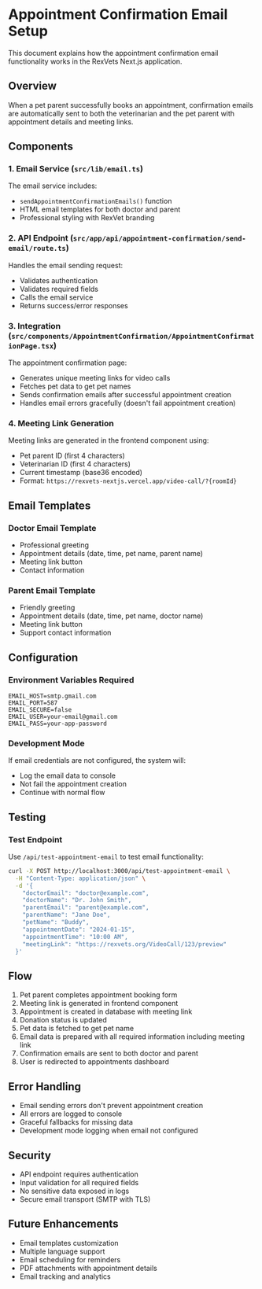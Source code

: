 # Appointment Confirmation Email Setup

This document explains how the appointment confirmation email functionality works in the RexVets Next.js application.

## Overview

When a pet parent successfully books an appointment, confirmation emails are automatically sent to both the veterinarian and the pet parent with appointment details and meeting links.

## Components

### 1. Email Service (`src/lib/email.ts`)

The email service includes:
- `sendAppointmentConfirmationEmails()` function
- HTML email templates for both doctor and parent
- Professional styling with RexVet branding

### 2. API Endpoint (`src/app/api/appointment-confirmation/send-email/route.ts`)

Handles the email sending request:
- Validates authentication
- Validates required fields
- Calls the email service
- Returns success/error responses

### 3. Integration (`src/components/AppointmentConfirmation/AppointmentConfirmationPage.tsx`)

The appointment confirmation page:
- Generates unique meeting links for video calls
- Fetches pet data to get pet names
- Sends confirmation emails after successful appointment creation
- Handles email errors gracefully (doesn't fail appointment creation)

### 4. Meeting Link Generation

Meeting links are generated in the frontend component using:
- Pet parent ID (first 4 characters)
- Veterinarian ID (first 4 characters)
- Current timestamp (base36 encoded)
- Format: `https://rexvets-nextjs.vercel.app/video-call/?{roomId}`

## Email Templates

### Doctor Email Template
- Professional greeting
- Appointment details (date, time, pet name, parent name)
- Meeting link button
- Contact information

### Parent Email Template
- Friendly greeting
- Appointment details (date, time, pet name, doctor name)
- Meeting link button
- Support contact information

## Configuration

### Environment Variables Required
```env
EMAIL_HOST=smtp.gmail.com
EMAIL_PORT=587
EMAIL_SECURE=false
EMAIL_USER=your-email@gmail.com
EMAIL_PASS=your-app-password
```

### Development Mode
If email credentials are not configured, the system will:
- Log the email data to console
- Not fail the appointment creation
- Continue with normal flow

## Testing

### Test Endpoint
Use `/api/test-appointment-email` to test email functionality:

```bash
curl -X POST http://localhost:3000/api/test-appointment-email \
  -H "Content-Type: application/json" \
  -d '{
    "doctorEmail": "doctor@example.com",
    "doctorName": "Dr. John Smith",
    "parentEmail": "parent@example.com",
    "parentName": "Jane Doe",
    "petName": "Buddy",
    "appointmentDate": "2024-01-15",
    "appointmentTime": "10:00 AM",
    "meetingLink": "https://rexvets.org/VideoCall/123/preview"
  }'
```

## Flow

1. Pet parent completes appointment booking form
2. Meeting link is generated in frontend component
3. Appointment is created in database with meeting link
4. Donation status is updated
5. Pet data is fetched to get pet name
6. Email data is prepared with all required information including meeting link
7. Confirmation emails are sent to both doctor and parent
8. User is redirected to appointments dashboard

## Error Handling

- Email sending errors don't prevent appointment creation
- All errors are logged to console
- Graceful fallbacks for missing data
- Development mode logging when email not configured

## Security

- API endpoint requires authentication
- Input validation for all required fields
- No sensitive data exposed in logs
- Secure email transport (SMTP with TLS)

## Future Enhancements

- Email templates customization
- Multiple language support
- Email scheduling for reminders
- PDF attachments with appointment details
- Email tracking and analytics
